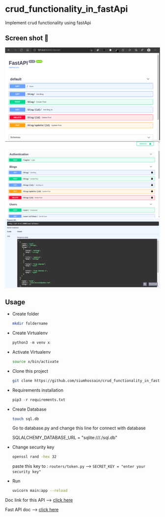 # crud_functionality_in_fastApi

Implement crud functionality using fastApi

## Screen shot 📸
![](screen.png)
![](screen2.png)
![](screen3.png)

## Usage
* Create folder
  ```bash
  mkdir foldername
  ```

* Create Virtualenv
  ```py
  python3 -m venv x
  ```
* Activate Virtualenv
  ```bash
  source x/bin/activate
  ```
* Clone this project
  ```bash
  git clone https://github.com/siumhossain/crud_functionality_in_fastApi
  ```
* Requirements installation
  ```py
  pip3 -r requirements.txt
  ```
* Create Database
  ```bash
  touch sql.db
  ```
  Go to database.py and change this line for connect with database
  
  SQLALCHEMY_DATABASE_URL = "sqlite:///./sql.db"
  
* Change security key 
  ```bash
  openssl rand -hex 32
  ```
  paste this key to : `routers/token.py` --> `SECRET_KEY = "enter your security key"`
  
* Run 
  ```bash
  uvicorn main:app --reload
  ```

Doc link for this API --> [click here](http://127.0.0.1:8000/docs)

Fast API doc --> [click here](https://fastapi.tiangolo.com/)
  
